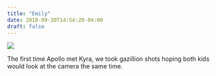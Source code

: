 ```yaml
---
title: "Emily"
date: 2018-09-30T14:54:20-04:00
draft: false
---
```


<img src="/photos/emily_yiu/IMG_6253.JPG"/>

The first time Apollo met Kyra, we took gazillion shots hoping both kids would look at the camera the same time.
